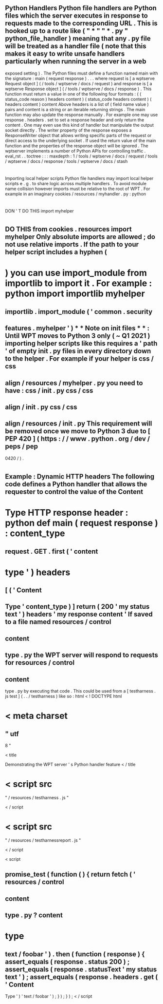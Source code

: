 #
Python
Handlers
Python
file
handlers
are
Python
files
which
the
server
executes
in
response
to
requests
made
to
the
corresponding
URL
.
This
is
hooked
up
to
a
route
like
(
"
*
"
"
*
.
py
"
python_file_handler
)
meaning
that
any
.
py
file
will
be
treated
as
a
handler
file
(
note
that
this
makes
it
easy
to
write
unsafe
handlers
particularly
when
running
the
server
in
a
web
-
exposed
setting
)
.
The
Python
files
must
define
a
function
named
main
with
the
signature
:
main
(
request
response
)
.
.
.
where
request
is
[
a
wptserve
Request
object
]
(
/
tools
/
wptserve
/
docs
/
request
)
and
response
is
[
a
wptserve
Response
object
]
(
/
tools
/
wptserve
/
docs
/
response
)
.
This
function
must
return
a
value
in
one
of
the
following
four
formats
:
(
(
status_code
reason
)
headers
content
)
(
status_code
headers
content
)
(
headers
content
)
content
Above
headers
is
a
list
of
(
field
name
value
)
pairs
and
content
is
a
string
or
an
iterable
returning
strings
.
The
main
function
may
also
update
the
response
manually
.
For
example
one
may
use
response
.
headers
.
set
to
set
a
response
header
and
only
return
the
content
.
One
may
even
use
this
kind
of
handler
but
manipulate
the
output
socket
directly
.
The
writer
property
of
the
response
exposes
a
ResponseWriter
object
that
allows
writing
specific
parts
of
the
request
or
direct
access
to
the
underlying
socket
.
If
used
the
return
value
of
the
main
function
and
the
properties
of
the
response
object
will
be
ignored
.
The
wptserver
implements
a
number
of
Python
APIs
for
controlling
traffic
.
eval_rst
.
.
toctree
:
:
:
maxdepth
:
1
/
tools
/
wptserve
/
docs
/
request
/
tools
/
wptserve
/
docs
/
response
/
tools
/
wptserve
/
docs
/
stash
#
#
#
Importing
local
helper
scripts
Python
file
handlers
may
import
local
helper
scripts
e
.
g
.
to
share
logic
across
multiple
handlers
.
To
avoid
module
name
collision
however
imports
must
be
relative
to
the
root
of
WPT
.
For
example
in
an
imaginary
cookies
/
resources
/
myhandler
.
py
:
python
#
DON
'
T
DO
THIS
import
myhelper
#
DO
THIS
from
cookies
.
resources
import
myhelper
Only
absolute
imports
are
allowed
;
do
not
use
relative
imports
.
If
the
path
to
your
helper
script
includes
a
hyphen
(
-
)
you
can
use
import_module
from
importlib
to
import
it
.
For
example
:
python
import
importlib
myhelper
=
importlib
.
import_module
(
'
common
.
security
-
features
.
myhelper
'
)
*
*
Note
on
__init__
files
*
*
:
Until
WPT
moves
to
Python
3
only
(
~
Q1
2021
)
importing
helper
scripts
like
this
requires
a
'
path
'
of
empty
__init__
.
py
files
in
every
directory
down
to
the
helper
.
For
example
if
your
helper
is
css
/
css
-
align
/
resources
/
myhelper
.
py
you
need
to
have
:
css
/
__init__
.
py
css
/
css
-
align
/
__init__
.
py
css
/
css
-
align
/
resources
/
__init__
.
py
This
requirement
will
be
removed
once
we
move
to
Python
3
due
to
[
PEP
420
]
(
https
:
/
/
www
.
python
.
org
/
dev
/
peps
/
pep
-
0420
/
)
.
#
#
Example
:
Dynamic
HTTP
headers
The
following
code
defines
a
Python
handler
that
allows
the
requester
to
control
the
value
of
the
Content
-
Type
HTTP
response
header
:
python
def
main
(
request
response
)
:
content_type
=
request
.
GET
.
first
(
'
content
-
type
'
)
headers
=
[
(
'
Content
-
Type
'
content_type
)
]
return
(
200
'
my
status
text
'
)
headers
'
my
response
content
'
If
saved
to
a
file
named
resources
/
control
-
content
-
type
.
py
the
WPT
server
will
respond
to
requests
for
resources
/
control
-
content
-
type
.
py
by
executing
that
code
.
This
could
be
used
from
a
[
testharness
.
js
test
]
(
.
.
/
testharness
)
like
so
:
html
<
!
DOCTYPE
html
>
<
meta
charset
=
"
utf
-
8
"
>
<
title
>
Demonstrating
the
WPT
server
'
s
Python
handler
feature
<
/
title
>
<
script
src
=
"
/
resources
/
testharness
.
js
"
>
<
/
script
>
<
script
src
=
"
/
resources
/
testharnessreport
.
js
"
>
<
/
script
>
<
script
>
promise_test
(
function
(
)
{
return
fetch
(
'
resources
/
control
-
content
-
type
.
py
?
content
-
type
=
text
/
foobar
'
)
.
then
(
function
(
response
)
{
assert_equals
(
response
.
status
200
)
;
assert_equals
(
response
.
statusText
'
my
status
text
'
)
;
assert_equals
(
response
.
headers
.
get
(
'
Content
-
Type
'
)
'
text
/
foobar
'
)
;
}
)
;
}
)
;
<
/
script
>
